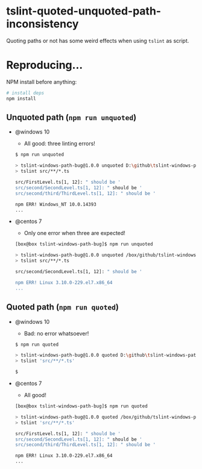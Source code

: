 # tslint-quoted-unquoted-path-inconsistency

Quoting paths or not has some weird effects when using `tslint` as script.

# Reproducing...

NPM install before anything:
```bash
# install deps
npm install
```

## Unquoted path (`npm run unquoted`)

- @windows 10
	- All good: three linting errors!
	
	```bash
	$ npm run unquoted

	> tslint-windows-path-bug@1.0.0 unquoted D:\github\tslint-windows-path-bug
	> tslint src/**/*.ts

	src/FirstLevel.ts[1, 12]: " should be '
	src/second/SecondLevel.ts[1, 12]: " should be '
	src/second/third/ThirdLevel.ts[1, 12]: " should be '

	npm ERR! Windows_NT 10.0.14393
	...
	```

- @centos 7
	- Only one error when three are expected!
	
	```bash
	[box@box tslint-windows-path-bug]$ npm run unquoted

	> tslint-windows-path-bug@1.0.0 unquoted /box/github/tslint-windows-path-bug
	> tslint src/**/*.ts

	src/second/SecondLevel.ts[1, 12]: " should be '

	npm ERR! Linux 3.10.0-229.el7.x86_64
	...
	```

## Quoted path  (`npm run quoted`)

- @windows 10
	- Bad: no error whatsoever!
	
	```bash
	$ npm run quoted

	> tslint-windows-path-bug@1.0.0 quoted D:\github\tslint-windows-path-bug
	> tslint 'src/**/*.ts'

	$
	```

- @centos 7
	- All good!
	
	```bash
	[box@box tslint-windows-path-bug]$ npm run quoted

	> tslint-windows-path-bug@1.0.0 quoted /box/github/tslint-windows-path-bug
	> tslint 'src/**/*.ts'

	src/FirstLevel.ts[1, 12]: " should be '
	src/second/SecondLevel.ts[1, 12]: " should be '
	src/second/third/ThirdLevel.ts[1, 12]: " should be '

	npm ERR! Linux 3.10.0-229.el7.x86_64
	...
```